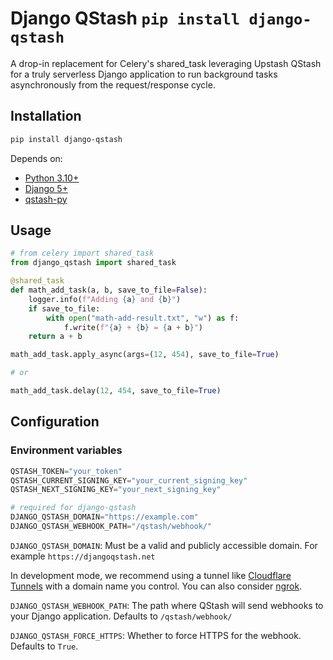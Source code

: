 # Django QStash `pip install django-qstash`

A drop-in replacement for Celery's shared_task leveraging Upstash QStash for a truly serverless Django application to run background tasks asynchronously from the request/response cycle.

## Installation

```bash
pip install django-qstash
```

Depends on:

- [Python 3.10+](https://www.python.org/)
- [Django 5+](https://docs.djangoproject.com/)
- [qstash-py](https://github.com/upstash/qstash-py)

## Usage

```python
# from celery import shared_task
from django_qstash import shared_task

@shared_task
def math_add_task(a, b, save_to_file=False):
    logger.info(f"Adding {a} and {b}")
    if save_to_file:
        with open("math-add-result.txt", "w") as f:
            f.write(f"{a} + {b} = {a + b}")
    return a + b
```

```python
math_add_task.apply_async(args=(12, 454), save_to_file=True)

# or

math_add_task.delay(12, 454, save_to_file=True)
```


## Configuration

### Environment variables


```python
QSTASH_TOKEN="your_token"
QSTASH_CURRENT_SIGNING_KEY="your_current_signing_key"
QSTASH_NEXT_SIGNING_KEY="your_next_signing_key"

# required for django-qstash
DJANGO_QSTASH_DOMAIN="https://example.com"
DJANGO_QSTASH_WEBHOOK_PATH="/qstash/webhook/"
```



`DJANGO_QSTASH_DOMAIN`: Must be a valid and publicly accessible domain. For example `https://djangoqstash.net`

In development mode, we recommend using a tunnel like [Cloudflare Tunnels](https://developers.cloudflare.com/cloudflare-one/connections/connect-networks/) with a domain name you control. You can also consider [ngrok](https://ngrok.com/). 


`DJANGO_QSTASH_WEBHOOK_PATH`: The path where QStash will send webhooks to your Django application. Defaults to `/qstash/webhook/`


`DJANGO_QSTASH_FORCE_HTTPS`: Whether to force HTTPS for the webhook. Defaults to `True`.